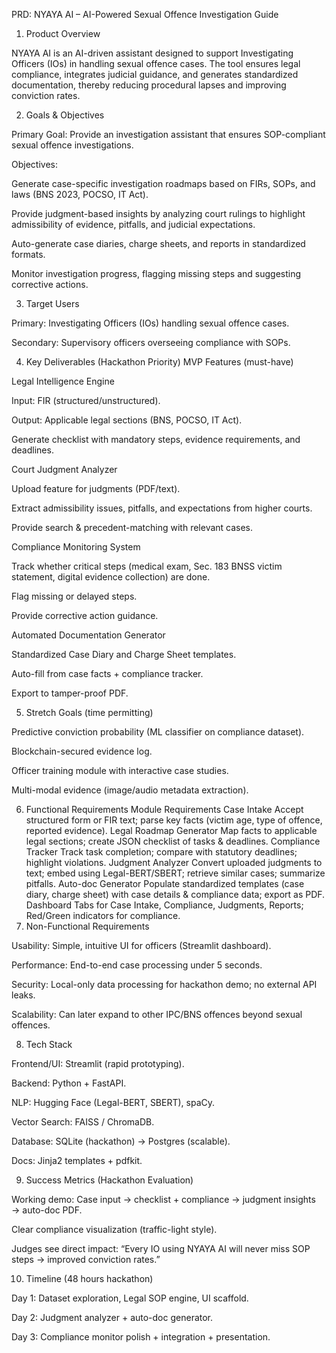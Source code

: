 PRD: NYAYA AI – AI-Powered Sexual Offence Investigation Guide
1. Product Overview

NYAYA AI is an AI-driven assistant designed to support Investigating Officers (IOs) in handling sexual offence cases. The tool ensures legal compliance, integrates judicial guidance, and generates standardized documentation, thereby reducing procedural lapses and improving conviction rates.

2. Goals & Objectives

Primary Goal: Provide an investigation assistant that ensures SOP-compliant sexual offence investigations.

Objectives:

Generate case-specific investigation roadmaps based on FIRs, SOPs, and laws (BNS 2023, POCSO, IT Act).

Provide judgment-based insights by analyzing court rulings to highlight admissibility of evidence, pitfalls, and judicial expectations.

Auto-generate case diaries, charge sheets, and reports in standardized formats.

Monitor investigation progress, flagging missing steps and suggesting corrective actions.

3. Target Users

Primary: Investigating Officers (IOs) handling sexual offence cases.

Secondary: Supervisory officers overseeing compliance with SOPs.

4. Key Deliverables (Hackathon Priority)
MVP Features (must-have)

Legal Intelligence Engine

Input: FIR (structured/unstructured).

Output: Applicable legal sections (BNS, POCSO, IT Act).

Generate checklist with mandatory steps, evidence requirements, and deadlines.

Court Judgment Analyzer

Upload feature for judgments (PDF/text).

Extract admissibility issues, pitfalls, and expectations from higher courts.

Provide search & precedent-matching with relevant cases.

Compliance Monitoring System

Track whether critical steps (medical exam, Sec. 183 BNSS victim statement, digital evidence collection) are done.

Flag missing or delayed steps.

Provide corrective action guidance.

Automated Documentation Generator

Standardized Case Diary and Charge Sheet templates.

Auto-fill from case facts + compliance tracker.

Export to tamper-proof PDF.

5. Stretch Goals (time permitting)

Predictive conviction probability (ML classifier on compliance dataset).

Blockchain-secured evidence log.

Officer training module with interactive case studies.

Multi-modal evidence (image/audio metadata extraction).

6. Functional Requirements
Module	Requirements
Case Intake	Accept structured form or FIR text; parse key facts (victim age, type of offence, reported evidence).
Legal Roadmap Generator	Map facts to applicable legal sections; create JSON checklist of tasks & deadlines.
Compliance Tracker	Track task completion; compare with statutory deadlines; highlight violations.
Judgment Analyzer	Convert uploaded judgments to text; embed using Legal-BERT/SBERT; retrieve similar cases; summarize pitfalls.
Auto-doc Generator	Populate standardized templates (case diary, charge sheet) with case details & compliance data; export as PDF.
Dashboard	Tabs for Case Intake, Compliance, Judgments, Reports; Red/Green indicators for compliance.
7. Non-Functional Requirements

Usability: Simple, intuitive UI for officers (Streamlit dashboard).

Performance: End-to-end case processing under 5 seconds.

Security: Local-only data processing for hackathon demo; no external API leaks.

Scalability: Can later expand to other IPC/BNS offences beyond sexual offences.

8. Tech Stack

Frontend/UI: Streamlit (rapid prototyping).

Backend: Python + FastAPI.

NLP: Hugging Face (Legal-BERT, SBERT), spaCy.

Vector Search: FAISS / ChromaDB.

Database: SQLite (hackathon) → Postgres (scalable).

Docs: Jinja2 templates + pdfkit.

9. Success Metrics (Hackathon Evaluation)

Working demo: Case input → checklist + compliance → judgment insights → auto-doc PDF.

Clear compliance visualization (traffic-light style).

Judges see direct impact: “Every IO using NYAYA AI will never miss SOP steps → improved conviction rates.”

10. Timeline (48 hours hackathon)

Day 1: Dataset exploration, Legal SOP engine, UI scaffold.

Day 2: Judgment analyzer + auto-doc generator.

Day 3: Compliance monitor polish + integration + presentation.
